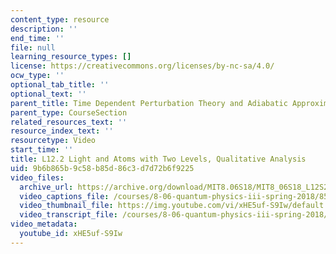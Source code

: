 ```yaml
---
content_type: resource
description: ''
end_time: ''
file: null
learning_resource_types: []
license: https://creativecommons.org/licenses/by-nc-sa/4.0/
ocw_type: ''
optional_tab_title: ''
optional_text: ''
parent_title: Time Dependent Perturbation Theory and Adiabatic Approximation
parent_type: CourseSection
related_resources_text: ''
resource_index_text: ''
resourcetype: Video
start_time: ''
title: L12.2 Light and Atoms with Two Levels, Qualitative Analysis
uid: 9b6b865b-9c58-b85d-86c3-d7d72b6f9225
video_files:
  archive_url: https://archive.org/download/MIT8.06S18/MIT8_06S18_L12S2_300k.mp4
  video_captions_file: /courses/8-06-quantum-physics-iii-spring-2018/85087c17a51354b9af6bb99012d79806_xHE5uf-S9Iw.vtt
  video_thumbnail_file: https://img.youtube.com/vi/xHE5uf-S9Iw/default.jpg
  video_transcript_file: /courses/8-06-quantum-physics-iii-spring-2018/1465beef1113d6aa309d2b3d02a9ccc9_xHE5uf-S9Iw.pdf
video_metadata:
  youtube_id: xHE5uf-S9Iw
---
```

